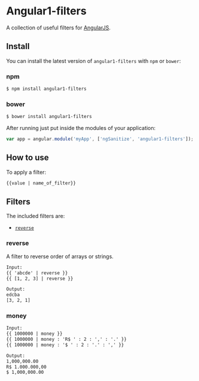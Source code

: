 # Angular1-filters

A collection of useful filters for [AngularJS](http://angularjs.org/).

## Install

You can install the latest version of `angular1-filters` with `npm` or `bower`:

### npm

```bash
$ npm install angular1-filters
```

### bower

```bash
$ bower install angular1-filters
```

After running just put inside the modules of your application:

```javascript
var app = angular.module('myApp', ['ngSanitize', 'angular1-filters']);
```

## How to use

To apply a filter:

```html
{{value | name_of_filter}}
```

## Filters

The included filters are:

- [`reverse`](#reverse)

### reverse

A filter to reverse order of arrays or strings.

```html
Input:
{{ 'abcde' | reverse }}
{{ [1, 2, 3] | reverse }}

Output:
edcba
[3, 2, 1]
```

### money

```html
Input:
{{ 1000000 | money }}
{{ 1000000 | money : 'R$ ' : 2 : ',' : '.' }}
{{ 1000000 | money : '$ ' : 2 : '.' : ',' }}

Output:
1,000,000.00
R$ 1.000.000,00
$ 1,000,000.00
```
